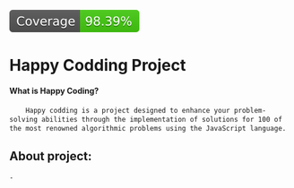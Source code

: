![Coverage](./coverage/badge.svg)

# Happy Codding Project

#### What is Happy Coding?
        Happy codding is a project designed to enhance your problem-solving abilities through the implementation of solutions for 100 of the most renowned algorithmic problems using the JavaScript language.

## About project:

    -

##

##
